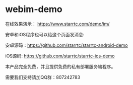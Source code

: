 # webim-demo
在线效果演示： https://www.starrtc.com/demo/im/

安卓和iOS程序也可以给这个页面发消息:

安卓源码：https://github.com/starrtc/starrtc-android-demo

iOS源码: https://github.com/starrtc/starrtc-ios-demo


本产品完全免费，并且提供免费的私有部署服务端程序。

需要我们支持请加QQ群：807242783